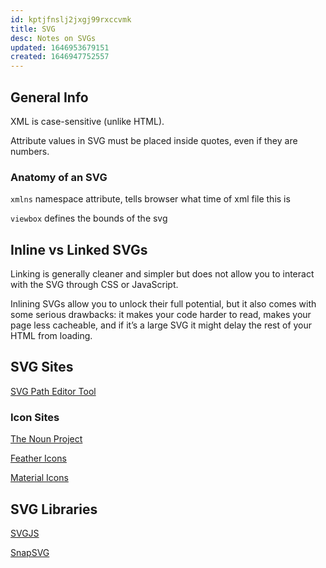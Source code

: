 ```yaml
---
id: kptjfnslj2jxgj99rxccvmk
title: SVG
desc: Notes on SVGs
updated: 1646953679151
created: 1646947752557
---
```

## General Info

XML is case-sensitive (unlike HTML).

Attribute values in SVG must be placed inside quotes, even if they are numbers.

### Anatomy of an SVG

`xmlns` namespace attribute, tells browser what time of xml file this is

`viewbox` defines the bounds of the svg

## Inline vs Linked SVGs

Linking is generally cleaner and simpler but does not allow you to interact with the SVG through CSS or JavaScript.

Inlining SVGs allow you to unlock their full potential, but it also comes with some serious drawbacks: it makes your code harder to read, makes your page less cacheable, and if it’s a large SVG it might delay the rest of your HTML from loading.

## SVG Sites

[SVG Path Editor Tool](https://yqnn.github.io/svg-path-editor/)

### Icon Sites

[The Noun Project](https://thenounproject.com/)

[Feather Icons](https://feathericons.com/)

[Material Icons](https://fonts.google.com/icons)

## SVG Libraries

[SVGJS](https://svgjs.dev/docs/3.0/)

[SnapSVG](http://snapsvg.io/)
